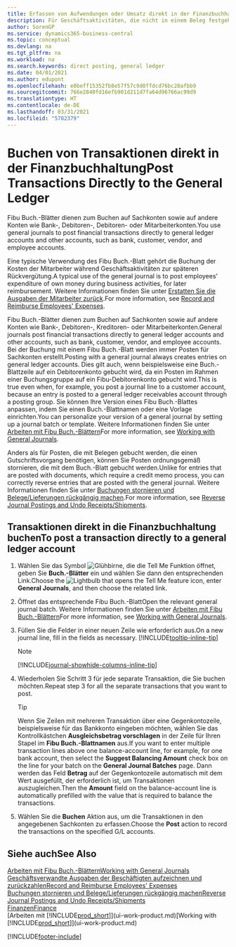 ```yaml
---
title: Erfassen von Aufwendungen oder Umsatz direkt in der Finanzbuchhaltung| Microsoft Docs
description: Für Geschäftsaktivitäten, die nicht in einem Beleg festgehlaten sind, wie kleinere Aufwendungen oder Zahlungseingänge, können Sie die entsprechenden Transaktionen erstellen, indem Sie die Buch.-Blattzeilen im Fibu Buch.-Blatt buchen.
author: SorenGP
ms.service: dynamics365-business-central
ms.topic: conceptual
ms.devlang: na
ms.tgt_pltfrm: na
ms.workload: na
ms.search.keywords: direct posting, general ledger
ms.date: 04/01/2021
ms.author: edupont
ms.openlocfilehash: e0beff15352fb8e57f57c9d0ffdcd76bc28afbb9
ms.sourcegitcommit: 766e2840fd16efb901d211d7fa64d96766ac99d9
ms.translationtype: HT
ms.contentlocale: de-DE
ms.lasthandoff: 03/31/2021
ms.locfileid: "5782379"
---
```

# <a name="post-transactions-directly-to-the-general-ledger"></a><span data-ttu-id="2c51c-103">Buchen von Transaktionen direkt in der Finanzbuchhaltung</span><span class="sxs-lookup"><span data-stu-id="2c51c-103">Post Transactions Directly to the General Ledger</span></span>

<span data-ttu-id="2c51c-104">Fibu Buch.-Blätter dienen zum Buchen auf Sachkonten sowie auf andere Konten wie Bank-, Debitoren-, Debitoren- oder Mitarbeiterkonten.</span><span class="sxs-lookup"><span data-stu-id="2c51c-104">You use general journals to post financial transactions directly to general ledger accounts and other accounts, such as bank, customer, vendor, and employee accounts.</span></span>  

<span data-ttu-id="2c51c-105">Eine typische Verwendung des Fibu Buch.-Blatt gehört die Buchung der Kosten der Mitarbeiter während  Geschäftsaktivitäten zur späteren Rückvergütung.</span><span class="sxs-lookup"><span data-stu-id="2c51c-105">A typical use of the general journal is to post employees' expenditure of own money during business activities, for later reimbursement.</span></span> <span data-ttu-id="2c51c-106">Weitere Informationen finden Sie unter [Erstatten Sie die Ausgaben der Mitarbeiter zurück](finance-how-record-reimburse-employee-expenses.md).</span><span class="sxs-lookup"><span data-stu-id="2c51c-106">For more information, see [Record and Reimburse Employees' Expenses](finance-how-record-reimburse-employee-expenses.md).</span></span>

<span data-ttu-id="2c51c-107">Fibu Buch.-Blätter dienen zum Buchen auf Sachkonten sowie auf andere Konten wie Bank-, Debitoren-, Kreditoren- oder Mitarbeiterkonten.</span><span class="sxs-lookup"><span data-stu-id="2c51c-107">General journals post financial transactions directly to general ledger accounts and other accounts, such as bank, customer, vendor, and employee accounts.</span></span> <span data-ttu-id="2c51c-108">Bei der Buchung mit einem Fibu Buch.-Blatt werden immer Posten für Sachkonten erstellt.</span><span class="sxs-lookup"><span data-stu-id="2c51c-108">Posting with a general journal always creates entries on general ledger accounts.</span></span> <span data-ttu-id="2c51c-109">Dies gilt auch, wenn beispielsweise eine Buch.-Blattzeile auf ein Debitorenkonto gebucht wird, da ein Posten im Rahmen einer Buchungsgruppe auf ein Fibu-Debitorenkonto gebucht wird.</span><span class="sxs-lookup"><span data-stu-id="2c51c-109">This is true even when, for example, you post a journal line to a customer account, because an entry is posted to a general ledger receivables account through a posting group.</span></span> <span data-ttu-id="2c51c-110">Sie können Ihre Version eines Fibu Buch.-Blattes anpassen, indem Sie einen Buch.-Blattnamen oder eine Vorlage einrichten.</span><span class="sxs-lookup"><span data-stu-id="2c51c-110">You can personalize your version of a general journal by setting up a journal batch or template.</span></span> <span data-ttu-id="2c51c-111">Weitere Informationen finden Sie unter [Arbeiten mit Fibu Buch.-Blättern](ui-work-general-journals.md)</span><span class="sxs-lookup"><span data-stu-id="2c51c-111">For more information, see [Working with General Journals](ui-work-general-journals.md).</span></span>

<span data-ttu-id="2c51c-112">Anders als für Posten, die mit Belegen gebucht werden, die einen Gutschriftsvorgang benötigen, können Sie Posten ordnungsgemäß stornieren, die mit dem Buch.-Blatt gebucht werden.</span><span class="sxs-lookup"><span data-stu-id="2c51c-112">Unlike for entries that are posted with documents, which require a credit memo process, you can correctly reverse entries that are posted with the general journal.</span></span> <span data-ttu-id="2c51c-113">Weitere Informationen finden Sie unter [Buchungen stornieren und Belege/Lieferungen rückgängig machen](finance-how-reverse-journal-posting.md).</span><span class="sxs-lookup"><span data-stu-id="2c51c-113">For more information, see [Reverse Journal Postings and Undo Receipts/Shipments](finance-how-reverse-journal-posting.md).</span></span>

## <a name="to-post-a-transaction-directly-to-a-general-ledger-account"></a><span data-ttu-id="2c51c-114">Transaktionen direkt in die Finanzbuchhaltung buchen</span><span class="sxs-lookup"><span data-stu-id="2c51c-114">To post a transaction directly to a general ledger account</span></span>

1. <span data-ttu-id="2c51c-115">Wählen Sie das Symbol ![Glühbirne, die die Tell Me Funktion öffnet](media/ui-search/search_small.png "Was möchten Sie tun?"), geben Sie **Buch.-Blätter** ein und wählen Sie dann den entsprechenden Link.</span><span class="sxs-lookup"><span data-stu-id="2c51c-115">Choose the ![Lightbulb that opens the Tell Me feature](media/ui-search/search_small.png "Tell me what you want to do") icon, enter **General Journals**, and then choose the related link.</span></span>
2. <span data-ttu-id="2c51c-116">Öffnet das entsprechende Fibu Buch.-Blatt</span><span class="sxs-lookup"><span data-stu-id="2c51c-116">Open the relevant general journal batch.</span></span> <span data-ttu-id="2c51c-117">Weitere Informationen finden Sie unter [Arbeiten mit Fibu Buch.-Blättern](ui-work-general-journals.md)</span><span class="sxs-lookup"><span data-stu-id="2c51c-117">For more information, see [Working with General Journals](ui-work-general-journals.md).</span></span>
3. <span data-ttu-id="2c51c-118">Füllen Sie die Felder in einer neuen Zeile wie erforderlich aus.</span><span class="sxs-lookup"><span data-stu-id="2c51c-118">On a new journal line, fill in the fields as necessary.</span></span> [!INCLUDE[tooltip-inline-tip](includes/tooltip-inline-tip_md.md)]    

    > [!NOTE]
    > [!INCLUDE[journal-showhide-columns-inline-tip](includes/journal-showhide-columns-inline-tip.md)]
4. <span data-ttu-id="2c51c-119">Wiederholen Sie Schritt 3 für jede separate Transaktion, die Sie buchen möchten.</span><span class="sxs-lookup"><span data-stu-id="2c51c-119">Repeat step 3 for all the separate transactions that you want to post.</span></span>

    > [!TIP]  
    > <span data-ttu-id="2c51c-120">Wenn Sie Zeilen mit mehreren Transaktion über eine Gegenkontozeile, beispielsweise für das Bankkonto eingeben möchten, wählen Sie das Kontrollkästchen **Ausgleichsbetrag vorschlagen** in der Zeile für Ihren Stapel im **Fibu Buch.-Blattnamen** aus.</span><span class="sxs-lookup"><span data-stu-id="2c51c-120">If you want to enter multiple transaction lines above one balance-account line, for example, for one bank account, then select the **Suggest Balancing Amount** check box on the line for your batch on the **General Journal Batches** page.</span></span> <span data-ttu-id="2c51c-121">Dann werden das Feld **Betrag** auf der Gegenkontozeile automatisch mit dem Wert ausgefüllt, der erforderlich ist, um Transaktionen auszugleichen.</span><span class="sxs-lookup"><span data-stu-id="2c51c-121">Then the **Amount** field on the balance-account line is automatically prefilled with the value that is required to balance the transactions.</span></span>
5. <span data-ttu-id="2c51c-122">Wählen Sie die **Buchen** Aktion aus, um die Transaktionen in den angegebenen Sachkonten zu erfassen.</span><span class="sxs-lookup"><span data-stu-id="2c51c-122">Choose the **Post** action to record the transactions on the specified G/L accounts.</span></span>

## <a name="see-also"></a><span data-ttu-id="2c51c-123">Siehe auch</span><span class="sxs-lookup"><span data-stu-id="2c51c-123">See Also</span></span>

[<span data-ttu-id="2c51c-124">Arbeiten mit Fibu Buch.-Blättern</span><span class="sxs-lookup"><span data-stu-id="2c51c-124">Working with General Journals</span></span>](ui-work-general-journals.md)  
[<span data-ttu-id="2c51c-125">Geschäftsverwandte Ausgaben der Beschäftigten aufzeichnen und zurückzahlen</span><span class="sxs-lookup"><span data-stu-id="2c51c-125">Record and Reimburse Employees' Expenses</span></span>](finance-how-record-reimburse-employee-expenses.md)  
[<span data-ttu-id="2c51c-126">Buchungen stornieren und Belege/Lieferungen rückgängig machen</span><span class="sxs-lookup"><span data-stu-id="2c51c-126">Reverse Journal Postings and Undo Receipts/Shipments</span></span>](finance-how-reverse-journal-posting.md)  
[<span data-ttu-id="2c51c-127">Finanzen</span><span class="sxs-lookup"><span data-stu-id="2c51c-127">Finance</span></span>](finance.md)  
<span data-ttu-id="2c51c-128">[Arbeiten mit [!INCLUDE[prod_short](includes/prod_short.md)]](ui-work-product.md)</span><span class="sxs-lookup"><span data-stu-id="2c51c-128">[Working with [!INCLUDE[prod_short](includes/prod_short.md)]](ui-work-product.md)</span></span>  


[!INCLUDE[footer-include](includes/footer-banner.md)]